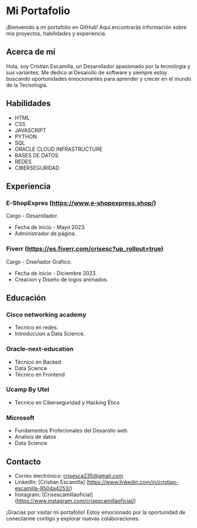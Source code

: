 # Mi Portafolio

¡Bienvenido a mi portafolio en GitHub! Aquí encontrarás información sobre mis proyectos, habilidades y experiencia.

## Acerca de mí

Hola, soy Cristian Escamilla, un Desarollador apasionado por la tecnologia y sus variantes. Me dedico al Desarollo de software y siempre estoy buscando oportunidades emocionantes para aprender y crecer en el mundo de la Tecnología.


## Habilidades

- HTML
- CSS
- JAVASCRIPT
- PYTHON
- SQL
- ORACLE CLOUD INFRASTRUCTURE 
- BASES DE DATOS
- REDES
- CIBERSEGURIDAD 

## Experiencia

### E-ShopExpres (https://www.e-shopexpress.shop/)

Cargo - Desarollador.
- Fecha de inicio - Mayo 2023.
- Administrador de página.

### Fiverr (https://es.fiverr.com/crisesc?up_rollout=true)

Cargo - Diseñador Gráfico. 
- Fecha de inicio - Diciembre 2023.
- Creacion y Diseño de logos animados.

## Educación

### Cisco networking academy
 - Tecnico en redes.
 - Introduccion a Data Science.

### Oracle-next-education
- Técnico en Backed 
- Data Science
- Técnico en  Frontend

### Ucamp By Utel
- Tecnico en Ciberseguridad y Hacking Ético

### Microsoft
- Fundamentos Profecionales del Desarollo web.
- Analisis de datos
- Data Science

## Contacto

- Correo electrónico: crisesca235@gmail.com
- LinkedIn: [Cristian Escamilla] (https://www.linkedin.com/in/cristian-escamilla-9504a4253/)
- Instagram: [Crisescamillaoficial] (https://www.instagram.com/crisescamillaoficial/)

¡Gracias por visitar mi portafolio! Estoy emocionado por la oportunidad de conectarme contigo y explorar nuevas colaboraciones.
